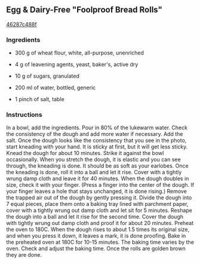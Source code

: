 ## Egg & Dairy-Free "Foolproof Bread Rolls"

[46287c488f](https://cookpad.com/us/recipes/150477-egg-dairy-free-foolproof-bread-rolls)

### Ingredients

 - 300 g of wheat flour, white, all-purpose, unenriched

 - 4 g of leavening agents, yeast, baker's, active dry

 - 10 g of sugars, granulated

 - 200 ml of water, bottled, generic

 - 1 pinch of salt, table

### Instructions

In a bowl, add the ingredients. Pour in 80% of the lukewarm water. Check the consistency of the dough and add more water if necessary. Add the salt. Once the dough looks like the consistency that you see in the photo, start kneading with your hand. It is sticky at first, but it will get less sticky. Knead the dough for about 10 minutes. Strike it against the bowl occasionally. When you stretch the dough, it is elastic and you can see through, the kneading is done. It should be as soft as your earlobes. Once the kneading is done, roll it into a ball and let it rise. Cover with a tightly wrung damp cloth and leave it for 40 minutes. When the dough doubles in size, check it with your finger. (Press a finger into the center of the dough. If your finger leaves a hole that stays unchanged, it is done rising.) Remove the trapped air out of the dough by gently pressing it. Divide the dough into 7 equal pieces, place them onto a baking tray lined with parchment paper, cover with a tightly wrung out damp cloth and let sit for 5 minutes. Reshape the dough into a ball and let it rise for the second time. Cover the dough with tightly wrung out damp cloth and proof it for about 20 minutes. Preheat the oven to 180C. When the dough rises to about 1.5 times its original size, and when you press it down, it leaves a mark, it is done proofing. Bake in the preheated oven at 180C for 10-15 minutes. The baking time varies by the oven. Check and adjust the baking time. Once the rolls are golden brown they are done.
